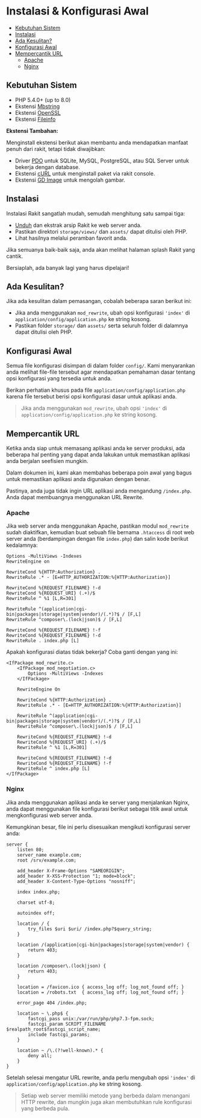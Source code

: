 # Instalasi & Konfigurasi Awal

<!-- MarkdownTOC autolink="true" autoanchor="true" levels="2,3" bracket="round" lowercase="only_ascii" -->

- [Kebutuhan Sistem](#kebutuhan-sistem)
- [Instalasi](#instalasi)
- [Ada Kesulitan?](#ada-kesulitan)
- [Konfigurasi Awal](#konfigurasi-awal)
- [Mempercantik URL](#mempercantik-url)
    - [Apache](#apache)
    - [Nginx](#nginx)

<!-- /MarkdownTOC -->


<a id="kebutuhan-sistem"></a>
## Kebutuhan Sistem

- PHP 5.4.0+ (up to 8.0)
- Ekstensi [Mbstring](https://www.php.net/manual/en/book.mbstring.php)
- Ekstensi [OpenSSL](https://www.php.net/manual/en/book.openssl.php)
- Ekstensi [Fileinfo](https://www.php.net/manual/en/book.fileinfo.php)


**Ekstensi Tambahan:**

Menginstall ekstensi berikut akan membantu anda mendapatkan manfaat penuh dari rakit, tetapi tidak diwajibkan:


- Driver [PDO](https://www.php.net/manual/en/pdo.installation.php) untuk SQLite,
  MySQL, PostgreSQL, atau SQL Server untuk bekerja dengan database.
- Ekstensi [cURL](https://www.php.net/manual/en/book.curl.php) untuk menginstall paket via rakit console.
- Ekstensi [GD Image](https://www.php.net/manual/en/book.image.php) untuk mengolah gambar.


<a id="instalasi"></a>
## Instalasi

Instalasi Rakit sangatlah mudah, semudah menghitung satu sampai tiga:

  - [Unduh](https://rakit.esyede.my.id/download) dan ekstrak arsip Rakit ke web server anda.
  - Pastikan direktori `storage/views/` dan `assets/` dapat ditulisi oleh PHP.
  - Lihat hasilnya melalui peramban favorit anda.

Jika semuanya baik-baik saja, anda akan melihat halaman splash Rakit yang cantik.

Bersiaplah, ada banyak lagi yang harus dipelajari!


<a id="ada-kesulitan"></a>
## Ada Kesulitan?

Jika ada kesulitan dalam pemasangan, cobalah beberapa saran berikut ini:

- Jika anda menggunakan `mod_rewrite`, ubah opsi konfigurasi `'index'`
  di `application/config/application.php` ke string kosong.
- Pastikan folder `storage/` dan `assets/` serta seluruh folder di dalamnya dapat ditulisi oleh PHP.


<a id="konfigurasi-awal"></a>
## Konfigurasi Awal

Semua file konfigurasi disimpan di dalam folder `config/`.
Kami menyarankan anda melihat file-file tersebut agar mendapatkan pemahaman dasar
tentang opsi konfigurasi yang tersedia untuk anda.

Berikan perhatian khusus pada file `application/config/application.php` karena file tersebut
berisi opsi konfigurasi dasar untuk aplikasi anda.

>  Jika anda menggunakan `mod_rewrite`, ubah opsi `'index'`
   di `application/config/application.php` ke string kosong.


<a id="mempercantik-url"></a>
## Mempercantik URL

Ketika anda siap untuk memasang aplikasi anda ke server produksi, ada beberapa hal penting yang
dapat anda lakukan untuk memastikan aplikasi anda berjalan seefisien mungkin.

Dalam dokumen ini, kami akan membahas beberapa poin awal yang bagus untuk memastikan
aplikasi anda digunakan dengan benar.

Pastinya, anda juga tidak ingin URL aplikasi anda mengandung `/index.php`.
Anda dapat membuangnya menggunakan URL Rewrite.

<a id="apache"></a>
### Apache

Jika web server anda menggunakan Apache, pastikan modul `mod_rewrite` sudah diaktifkan,
kemudian buat sebuah file bernama `.htaccess` di root web server anda
(berdampingan dengan file `index.php`) dan salin kode berikut kedalamnya:

```apacheconf
Options -MultiViews -Indexes
RewriteEngine on

RewriteCond %{HTTP:Authorization} .
RewriteRule .* - [E=HTTP_AUTHORIZATION:%{HTTP:Authorization}]

RewriteCond %{REQUEST_FILENAME} !-d
RewriteCond %{REQUEST_URI} (.+)/$
RewriteRule ^ %1 [L,R=301]

RewriteRule ^(application|cgi-bin|packages|storage|system|vendor)/(.*)?$ / [F,L]
RewriteRule ^composer\.(lock|json)$ / [F,L]

RewriteCond %{REQUEST_FILENAME} !-f
RewriteCond %{REQUEST_FILENAME} !-d
RewriteRule . index.php [L]
```

Apakah konfigurasi diatas tidak bekerja? Coba ganti dengan yang ini:

```apacheconf
<IfPackage mod_rewrite.c>
    <IfPackage mod_negotiation.c>
        Options -MultiViews -Indexes
    </IfPackage>

    RewriteEngine On

    RewriteCond %{HTTP:Authorization} .
    RewriteRule .* - [E=HTTP_AUTHORIZATION:%{HTTP:Authorization}]

    RewriteRule ^(application|cgi-bin|packages|storage|system|vendor)/(.*)?$ / [F,L]
    RewriteRule ^composer\.(lock|json)$ / [F,L]

    RewriteCond %{REQUEST_FILENAME} !-d
    RewriteCond %{REQUEST_URI} (.+)/$
    RewriteRule ^ %1 [L,R=301]

    RewriteCond %{REQUEST_FILENAME} !-d
    RewriteCond %{REQUEST_FILENAME} !-f
    RewriteRule ^ index.php [L]
</IfPackage>
```

<a id="nginx"></a>
### Nginx

Jika anda menggunakan aplikasi anda ke server yang menjalankan Nginx, anda dapat menggunakan
file konfigurasi berikut sebagai titik awal untuk mengkonfigurasi web server anda.

Kemungkinan besar, file ini perlu disesuaikan mengikuti konfigurasi server anda:

```nginx
server {
    listen 80;
    server_name example.com;
    root /srv/example.com;

    add_header X-Frame-Options "SAMEORIGIN";
    add_header X-XSS-Protection "1; mode=block";
    add_header X-Content-Type-Options "nosniff";

    index index.php;

    charset utf-8;

    autoindex off;

    location / {
        try_files $uri $uri/ /index.php?$query_string;
    }

    location /(application|cgi-bin|packages|storage|system|vendor) {
        return 403;
    }

    location /composer\.(lock|json) {
        return 403;
    }

    location = /favicon.ico { access_log off; log_not_found off; }
    location = /robots.txt  { access_log off; log_not_found off; }

    error_page 404 /index.php;

    location ~ \.php$ {
        fastcgi_pass unix:/var/run/php/php7.3-fpm.sock;
        fastcgi_param SCRIPT_FILENAME $realpath_root$fastcgi_script_name;
        include fastcgi_params;
    }

    location ~ /\.(?!well-known).* {
        deny all;
    }
}
```



Setelah selesai mengatur URL rewrite, anda perlu mengubah opsi `'index'`
di `application/config/application.php` ke string kosong.

>  Setiap web server memiliki metode yang berbeda dalam menangani HTTP rewrite,
   dan mungkin juga akan membutuhkan rule konfigurasi yang berbeda pula.
